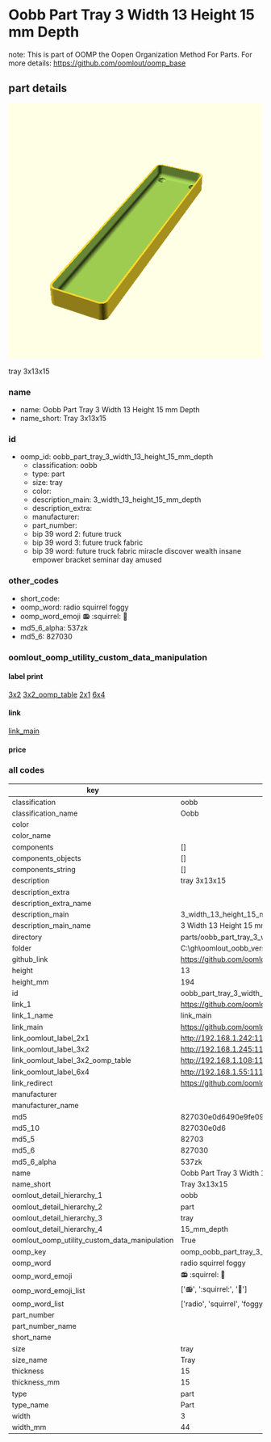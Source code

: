 # Oobb Part Tray 3 Width 13 Height 15 mm Depth  

note: This is part of OOMP the Oopen Organization Method For Parts. For more details: https://github.com/oomlout/oomp_base

##  part details
  

[![](3dpr.png)](3dpr.png)

tray 3x13x15



### name
* name: Oobb Part Tray 3 Width 13 Height 15 mm Depth
* name_short: Tray 3x13x15 
### id
* oomp_id: oobb_part_tray_3_width_13_height_15_mm_depth
  * classification: oobb
  * type: part
  * size: tray
  * color: 
  * description_main: 3_width_13_height_15_mm_depth
  * description_extra: 
  * manufacturer: 
  * part_number: 
  * bip 39 word 2: future truck
  * bip 39 word 3: future truck fabric
  * bip 39 word: future truck fabric miracle discover wealth insane empower bracket seminar day amused

### other_codes
* short_code: 
* oomp_word: radio squirrel foggy
* oomp_word_emoji :radio: :squirrel: :foggy:
* md5_6_alpha: 537zk
* md5_6: 827030






### oomlout_oomp_utility_custom_data_manipulation
#### label print
[3x2](http://192.168.1.245:1112/?label=oomp%20537zk)
[3x2_oomp_table](http://192.168.1.108:1112/?label=oomp%20537zk)
[2x1](http://192.168.1.242:1112/?label=oomp%20537zk)
[6x4](http://192.168.1.55:1112/?label=oomp%20537zk)    

#### link

[link_main](https://github.com/oomlout/oomlout_oobb_version_4_generated_parts/tree/main/navigation_oomp/oobb/part/tray/3_width_13_height_15_mm_depth/part)                              

#### price







### all codes 
| key | value |  
| --- | --- |  
| classification | oobb |  
| classification_name | Oobb |  
| color |  |  
| color_name |  |  
| components | [] |  
| components_objects | [] |  
| components_string | [] |  
| description | tray 3x13x15 |  
| description_extra |  |  
| description_extra_name |  |  
| description_main | 3_width_13_height_15_mm_depth |  
| description_main_name | 3 Width 13 Height 15 mm Depth |  
| directory | parts/oobb_part_tray_3_width_13_height_15_mm_depth |  
| folder | C:\gh\oomlout_oobb_version_4_generated_parts\parts\oobb_part_tray_3_width_13_height_15_mm_depth |  
| github_link | https://github.com/oomlout/oomlout_oomp_part_src/tree/main/parts/oobb_part_tray_3_width_13_height_15_mm_depth |  
| height | 13 |  
| height_mm | 194 |  
| id | oobb_part_tray_3_width_13_height_15_mm_depth |  
| link_1 | https://github.com/oomlout/oomlout_oobb_version_4_generated_parts/tree/main/navigation_oomp/oobb/part/tray/3_width_13_height_15_mm_depth/part |  
| link_1_name | link_main |  
| link_main | https://github.com/oomlout/oomlout_oobb_version_4_generated_parts/tree/main/navigation_oomp/oobb/part/tray/3_width_13_height_15_mm_depth/part |  
| link_oomlout_label_2x1 | http://192.168.1.242:1112/?label=oomp%20537zk |  
| link_oomlout_label_3x2 | http://192.168.1.245:1112/?label=oomp%20537zk |  
| link_oomlout_label_3x2_oomp_table | http://192.168.1.108:1112/?label=oomp%20537zk |  
| link_oomlout_label_6x4 | http://192.168.1.55:1112/?label=oomp%20537zk |  
| link_redirect | https://github.com/oomlout/oomlout_oobb_version_4_generated_parts/tree/main/parts/oobb_tray_03_13_15 |  
| manufacturer |  |  
| manufacturer_name |  |  
| md5 | 827030e0d6490e9fe09f78d6a2fa4af4 |  
| md5_10 | 827030e0d6 |  
| md5_5 | 82703 |  
| md5_6 | 827030 |  
| md5_6_alpha | 537zk |  
| name | Oobb Part Tray 3 Width 13 Height 15 mm Depth |  
| name_short | Tray 3x13x15  |  
| oomlout_detail_hierarchy_1 | oobb |  
| oomlout_detail_hierarchy_2 | part |  
| oomlout_detail_hierarchy_3 | tray |  
| oomlout_detail_hierarchy_4 | 15_mm_depth |  
| oomlout_oomp_utility_custom_data_manipulation | True |  
| oomp_key | oomp_oobb_part_tray_3_width_13_height_15_mm_depth |  
| oomp_word | radio squirrel foggy |  
| oomp_word_emoji | :radio: :squirrel: :foggy: |  
| oomp_word_emoji_list | [':radio:', ':squirrel:', ':foggy:'] |  
| oomp_word_list | ['radio', 'squirrel', 'foggy'] |  
| part_number |  |  
| part_number_name |  |  
| short_name |  |  
| size | tray |  
| size_name | Tray |  
| thickness | 15 |  
| thickness_mm | 15 |  
| type | part |  
| type_name | Part |  
| width | 3 |  
| width_mm | 44 |  
